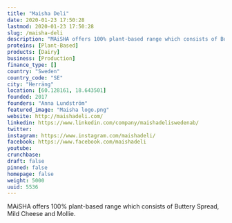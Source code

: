 ```yaml
---
title: "Maisha Deli"
date: 2020-01-23 17:50:28
lastmod: 2020-01-23 17:50:28
slug: /maisha-deli
description: "MAiSHA offers 100% plant-based range which consists of Buttery Spread, Mild Cheese and Mollie."
proteins: [Plant-Based]
products: [Dairy]
business: [Production]
finance_type: []
country: "Sweden"
country_code: "SE"
city: "Herräng"
location: [60.128161, 18.643501]
founded: 2017
founders: "Anna Lundström"
featured_image: "Maisha logo.png"
website: http://maishadeli.com/
linkedin: https://www.linkedin.com/company/maishadeliswedenab/
twitter: 
instagram: https://www.instagram.com/maishadeli/
facebook: https://www.facebook.com/maishadeli
youtube: 
crunchbase: 
draft: false
pinned: false
homepage: false
weight: 5000
uuid: 5536
---
```

MAiSHA offers 100% plant-based range which consists of Buttery Spread, Mild Cheese and Mollie.
